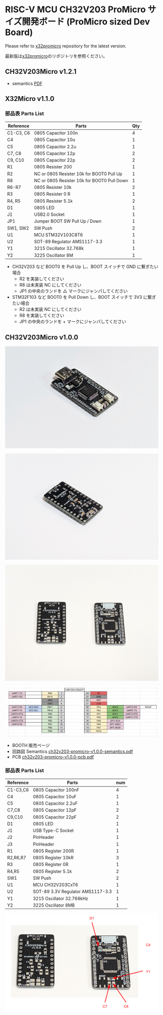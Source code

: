 # RISC-V MCU CH32V203 ProMicro サイズ開発ボード (ProMicro sized Dev Board)

Please refer to [x32promicro](https://github.com/74th/x32promicro) repository for the latest version.

最新版は[x32promicro](https://github.com/74th/x32promicro)のリポジトリを参照ください。


## CH32V203Micro v1.2.1

- semantics [PDF](./ch32v203-promicro-v1.2.1.pdf)
## X32Micro v1.1.0

### 部品表 Parts List

| Reference | Parts                                       | Qty |
| --------- | ------------------------------------------- | --- |
| C1-C3, C6 | 0805 Capacitor 100n                         | 4   |
| C4        | 0805 Capacitor 10u                          | 1   |
| C5        | 0805 Capacitor 2.2u                         | 1   |
| C7, C8    | 0805 Capacitor 12p                          | 2   |
| C9, C10   | 0805 Capacitor 22p                          | 2   |
| R1        | 0805 Resister 200                           | 1   |
| R2        | NC or 0805 Resister 10k for BOOT0 Pull Up   | 1   |
| R8        | NC or 0805 Resister 10k for BOOT0 Pull Down | 1   |
| R6-R7     | 0805 Resister 10k                           | 2   |
| R3        | 0805 Resister 0 R                           | 1   |
| R4, R5    | 0805 Resister 5.1k                          | 2   |
| D1        | 0805 LED                                    | 1   |
| J1        | USB2.0 Socket                               | 1   |
| JP1       | Jumper BOOT SW Pull Up / Down               | 1   |
| SW1, SW2  | SW Push                                     | 2   |
| U1        | MCU STM32V103C8T6                           | 1   |
| U2        | SOT-89 Regulator AMS1117-3.3                | 1   |
| Y1        | 3215 Oscillator 32.768k                     | 1   |
| Y2        | 3225 Oscillator 8M                          | 1   |

- CH32V203 など BOOT0 を Pull Up し、BOOT スイッチで GND に繋ぎたい場合
  - R2 を実装してください
  - R8 は未実装 NC にしてください
  - JP1 の中央のランドを △ マークにジャンパしてください
- STM32F103 など BOOT0 を Pull Down し、BOOT スイッチで 3V3 に繋ぎたい場合
  - R2 は未実装 NC にしてください
  - R8 を実装してください
  - JP1 の中央のランドを + マークにジャンパしてください


## CH32V203Micro v1.0.0

![](ch32v203-promicro-v1.0.0-0.jpg)

![](ch32v203-promicro-v1.0.0-1.jpg)

![](ch32v203-promicro-v1.0.0-2.jpg)

![](ch32v203-promicro-v1.0.0-pinout.png)

- BOOTH 販売ページ
- 回路図 Semantics [ch32v203-promicro-v1.0.0-semantics.pdf](ch32v203-promicro-v1.0.0-semantics.pdf)
- PCB [ch32v203-promicro-v1.0.0-pcb.pdf](ch32v203-promicro-v1.0.0-pcb.pdf)

### 部品表 Parts List

| Reference | Parts                             | num |
| --------- | --------------------------------- | --- |
| C1-C3,C6  | 0805 Capacitor 100nF              | 4   |
| C4        | 0805 Capacitor 10uF               | 1   |
| C5        | 0805 Capacitor 2.2uF              | 1   |
| C7,C8     | 0805 Capacitor 12pF               | 2   |
| C9,C10    | 0805 Capacitor 22pF               | 2   |
| D1        | 0805 LED                          | 1   |
| J1        | USB Type-C Socket                 | 1   |
| J2        | PinHeader                         | 1   |
| J3        | PinHeader                         | 1   |
| R1        | 0805 Register 200R                | 1   |
| R2,R6,R7  | 0805 Register 10kR                | 3   |
| R3        | 0805 Register 0R                  | 1   |
| R4,R5     | 0805 Register 5.1k                | 2   |
| SW1       | SW Push                           | 2   |
| U1        | MCU CH32V203CxT6                  | 1   |
| U2        | SOT-89 3.3V Regulator AMS1117-3.3 | 1   |
| Y1        | 3215 Oscillator 32.768kHz         | 1   |
| Y2        | 3225 Oscillator 8MB               | 1   |

![](ch32v203-promicro-v1.0.0-parts.png)
